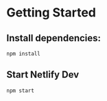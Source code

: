 # Getting Started

## Install dependencies:

```
npm install
```

## Start Netlify Dev

```
npm start
```
